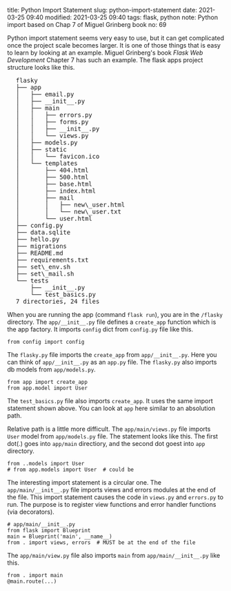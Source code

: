 title: Python Import Statement
slug: python-import-statement
date: 2021-03-25 09:40
modified: 2021-03-25 09:40
tags: flask, python
note: Python import based on Chap 7 of Miguel Grinberg book
no: 69

Python import statement seems very easy to use, but it can get complicated once the project 
scale becomes larger. It is one of those things that is easy to learn by looking at an example. 
Miguel Grinberg's book *Flask Web Development* Chapter 7 has such an example. The flask apps 
project structure looks like this.  

<div style="margin-left: 20px">
<pre>
flasky
├── app
│   ├── email.py
│   ├── __init__.py
│   ├── main
│   │   ├── errors.py
│   │   ├── forms.py
│   │   ├── __init__.py
│   │   └── views.py
│   ├── models.py
│   ├── static
│   │   └── favicon.ico
│   └── templates
│       ├── 404.html
│       ├── 500.html
│       ├── base.html
│       ├── index.html
│       ├── mail
│       │   ├── new\_user.html
│       │   └── new\_user.txt
│       └── user.html
├── config.py
├── data.sqlite
├── hello.py
├── migrations
├── README.md
├── requirements.txt
├── set\_env.sh
├── set\_mail.sh
└── tests
    ├── __init__.py
    └── test_basics.py
7 directories, 24 files
</pre>
</div>

When you are running the app (command `flask run`), you are in the `/flasky` directory. 
The `app/__init__.py` file defines a `create_app` function which is the app factory. It 
imports `config` dict from `config.py` file like this. 

```
from config import config
```

The `flasky.py` file imports the `create_app` from `app/__init__.py`. Here you can 
think of `app/__init__.py` as an `app.py` file. The `flasky.py` also imports db models 
from `app/models.py`.

```
from app import create_app
from app.model import User
```

The `test_basics.py` file also imports `create_app`. It uses the same import statement 
shown above. You can look at `app` here similar to an absolution path. 

Relative path is a little more difficult. The `app/main/views.py` file imports `User` 
model from `app/models.py` file. The statement looks like this. The first dot(.) goes 
into `app/main` directiory, and the second dot goest into `app` directory. 

```
from ..models import User
# from app.models import User  # could be
``` 

The interesting import statement is a circular one.  The `app/main/__init__.py` file 
imports views and errors modules at the end of the file. This import statement causes
the code in `views.py` and `errors.py` to run.  The purpose is to register view functions 
and error handler functions (via decorators). 

```
# app/main/__init__.py
from flask import Blueprint
main = Blueprint('main', __name__)
from . import views, errors  # MUST be at the end of the file
```

The `app/main/view.py` file also imports `main` from `app/main/__init__.py` 
like this. 

```
from . import main
@main.route(...)
```
